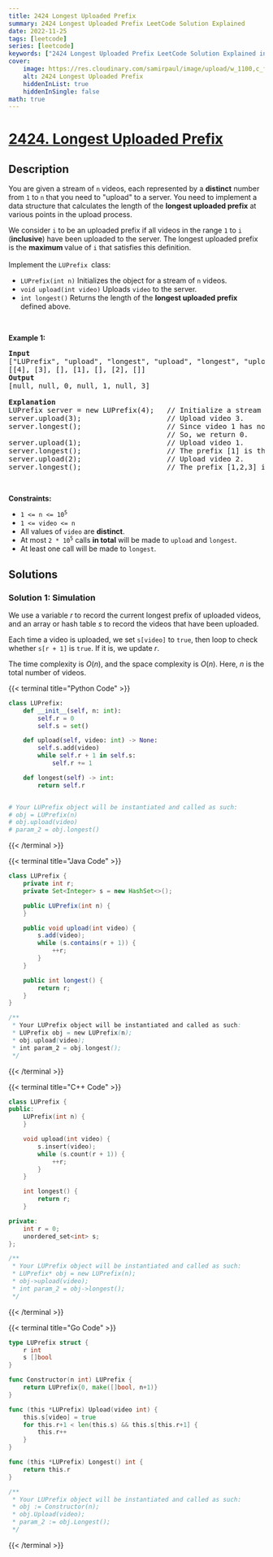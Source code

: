 ```yaml
---
title: 2424 Longest Uploaded Prefix
summary: 2424 Longest Uploaded Prefix LeetCode Solution Explained
date: 2022-11-25
tags: [leetcode]
series: [leetcode]
keywords: ["2424 Longest Uploaded Prefix LeetCode Solution Explained in all languages", "2424 Longest Uploaded Prefix", "LeetCode", "leetcode solution in Python3 C++ Java Go PHP Ruby Swift TypeScript Rust C# JavaScript C", "GeeksforGeeks", "InterviewBit", "Coding Ninjas", "HackerRank", "HackerEarth", "CodeChef", "TopCoder", "AlgoExpert", "freeCodeCamp", "Codeforces", "GitHub", "AtCoder", "Samir Paul"]
cover:
    image: https://res.cloudinary.com/samirpaul/image/upload/w_1100,c_fit,co_rgb:FFFFFF,l_text:Arial_75_bold:2424 Longest Uploaded Prefix - Solution Explained/problem-solving.webp
    alt: 2424 Longest Uploaded Prefix
    hiddenInList: true
    hiddenInSingle: false
math: true
---
```



# [2424. Longest Uploaded Prefix](https://leetcode.com/problems/longest-uploaded-prefix)


## Description

<p>You are given a stream of <code>n</code> videos, each represented by a <strong>distinct</strong> number from <code>1</code> to <code>n</code> that you need to &quot;upload&quot; to a server. You need to implement a data structure that calculates the length of the <strong>longest uploaded prefix</strong> at various points in the upload process.</p>

<p>We consider <code>i</code> to be an uploaded prefix if all videos in the range <code>1</code> to <code>i</code> (<strong>inclusive</strong>) have been uploaded to the server. The longest uploaded prefix is the <strong>maximum </strong>value of <code>i</code> that satisfies this definition.<br />
<br />
Implement the <code>LUPrefix </code>class:</p>

<ul>
	<li><code>LUPrefix(int n)</code> Initializes the object for a stream of <code>n</code> videos.</li>
	<li><code>void upload(int video)</code> Uploads <code>video</code> to the server.</li>
	<li><code>int longest()</code> Returns the length of the <strong>longest uploaded prefix</strong> defined above.</li>
</ul>

<p>&nbsp;</p>
<p><strong class="example">Example 1:</strong></p>

<pre>
<strong>Input</strong>
[&quot;LUPrefix&quot;, &quot;upload&quot;, &quot;longest&quot;, &quot;upload&quot;, &quot;longest&quot;, &quot;upload&quot;, &quot;longest&quot;]
[[4], [3], [], [1], [], [2], []]
<strong>Output</strong>
[null, null, 0, null, 1, null, 3]

<strong>Explanation</strong>
LUPrefix server = new LUPrefix(4);   // Initialize a stream of 4 videos.
server.upload(3);                    // Upload video 3.
server.longest();                    // Since video 1 has not been uploaded yet, there is no prefix.
                                     // So, we return 0.
server.upload(1);                    // Upload video 1.
server.longest();                    // The prefix [1] is the longest uploaded prefix, so we return 1.
server.upload(2);                    // Upload video 2.
server.longest();                    // The prefix [1,2,3] is the longest uploaded prefix, so we return 3.
</pre>

<p>&nbsp;</p>
<p><strong>Constraints:</strong></p>

<ul>
	<li><code>1 &lt;= n &lt;= 10<sup>5</sup></code></li>
	<li><code>1 &lt;= video &lt;= n</code></li>
	<li>All values of <code>video</code> are <strong>distinct</strong>.</li>
	<li>At most <code>2 * 10<sup>5</sup></code> calls <strong>in total</strong> will be made to <code>upload</code> and <code>longest</code>.</li>
	<li>At least one call will be made to <code>longest</code>.</li>
</ul>

## Solutions

### Solution 1: Simulation

We use a variable $r$ to record the current longest prefix of uploaded videos, and an array or hash table $s$ to record the videos that have been uploaded.

Each time a video is uploaded, we set `s[video]` to `true`, then loop to check whether `s[r + 1]` is `true`. If it is, we update $r$.

The time complexity is $O(n)$, and the space complexity is $O(n)$. Here, $n$ is the total number of videos.

<!-- tabs:start -->

{{< terminal title="Python Code" >}}
```python
class LUPrefix:
    def __init__(self, n: int):
        self.r = 0
        self.s = set()

    def upload(self, video: int) -> None:
        self.s.add(video)
        while self.r + 1 in self.s:
            self.r += 1

    def longest(self) -> int:
        return self.r


# Your LUPrefix object will be instantiated and called as such:
# obj = LUPrefix(n)
# obj.upload(video)
# param_2 = obj.longest()
```
{{< /terminal >}}

{{< terminal title="Java Code" >}}
```java
class LUPrefix {
    private int r;
    private Set<Integer> s = new HashSet<>();

    public LUPrefix(int n) {
    }

    public void upload(int video) {
        s.add(video);
        while (s.contains(r + 1)) {
            ++r;
        }
    }

    public int longest() {
        return r;
    }
}

/**
 * Your LUPrefix object will be instantiated and called as such:
 * LUPrefix obj = new LUPrefix(n);
 * obj.upload(video);
 * int param_2 = obj.longest();
 */
```
{{< /terminal >}}

{{< terminal title="C++ Code" >}}
```cpp
class LUPrefix {
public:
    LUPrefix(int n) {
    }

    void upload(int video) {
        s.insert(video);
        while (s.count(r + 1)) {
            ++r;
        }
    }

    int longest() {
        return r;
    }

private:
    int r = 0;
    unordered_set<int> s;
};

/**
 * Your LUPrefix object will be instantiated and called as such:
 * LUPrefix* obj = new LUPrefix(n);
 * obj->upload(video);
 * int param_2 = obj->longest();
 */
```
{{< /terminal >}}

{{< terminal title="Go Code" >}}
```go
type LUPrefix struct {
	r int
	s []bool
}

func Constructor(n int) LUPrefix {
	return LUPrefix{0, make([]bool, n+1)}
}

func (this *LUPrefix) Upload(video int) {
	this.s[video] = true
	for this.r+1 < len(this.s) && this.s[this.r+1] {
		this.r++
	}
}

func (this *LUPrefix) Longest() int {
	return this.r
}

/**
 * Your LUPrefix object will be instantiated and called as such:
 * obj := Constructor(n);
 * obj.Upload(video);
 * param_2 := obj.Longest();
 */
```
{{< /terminal >}}

<!-- tabs:end -->

<!-- end -->
